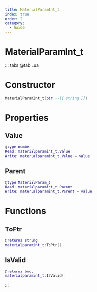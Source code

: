 ```yaml
---
title: MaterialParamInt_t
index: true
order: 2
category:
  - Guide
---
```


# MaterialParamInt_t

::: tabs
@tab Lua
# Constructor
```lua
MaterialParamInt_t(ptr --[[ string ]])
```
# Properties
## Value 
```lua
@type number
Read: materialparamint_t.Value
Write: materialparamint_t.Value = value
```
## Parent 
```lua
@type MaterialParam_t
Read: materialparamint_t.Parent
Write: materialparamint_t.Parent = value
```
# Functions
## ToPtr
```lua
@returns string
materialparamint_t:ToPtr()
```
## IsValid
```lua
@returns bool
materialparamint_t:IsValid()
```

:::